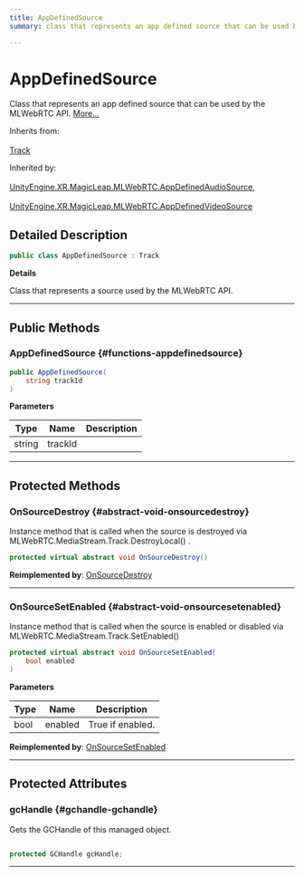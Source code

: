 ```yaml
---
title: AppDefinedSource
summary: class that represents an app defined source that can be used by the mlwebrtc api. 

---
```


# AppDefinedSource




Class that represents an app defined source that can be used by the MLWebRTC API.   [More...](#detailed-description)  


Inherits from: <br></br>[Track](/versioned_docs/version-02-Aug-2023/unity-api/api/UnityEngine.XR.MagicLeap/MLWebRTC/MediaStream/UnityEngine.XR.MagicLeap.MLWebRTC.MediaStream.Track.md)

Inherited by: <br></br>[UnityEngine.XR.MagicLeap.MLWebRTC.AppDefinedAudioSource](/versioned_docs/version-02-Aug-2023/unity-api/api/UnityEngine.XR.MagicLeap/MLWebRTC/AppDefinedAudioSource/UnityEngine.XR.MagicLeap.MLWebRTC.AppDefinedAudioSource.md), <br></br>[UnityEngine.XR.MagicLeap.MLWebRTC.AppDefinedVideoSource](/versioned_docs/version-02-Aug-2023/unity-api/api/UnityEngine.XR.MagicLeap/MLWebRTC/AppDefinedVideoSource/UnityEngine.XR.MagicLeap.MLWebRTC.AppDefinedVideoSource.md)



## Detailed Description

```csharp
public class AppDefinedSource : Track 
```


**Details**

Class that represents a source used by the MLWebRTC API. 





-----------



## Public Methods

###  AppDefinedSource {#functions-appdefinedsource}

```csharp
public AppDefinedSource(
    string trackId
)
```


**Parameters**

| Type | Name  | Description  | 
|--|--|--|
| string |trackId||






-----------

## Protected Methods

### OnSourceDestroy {#abstract-void-onsourcedestroy}

Instance method that is called when the source is destroyed via  MLWebRTC.MediaStream.Track.DestroyLocal() . 

```csharp
protected virtual abstract void OnSourceDestroy()
```




**Reimplemented by**: [OnSourceDestroy](/versioned_docs/version-02-Aug-2023/unity-api/api/UnityEngine.XR.MagicLeap/MLWebRTC/UnityEngine.XR.MagicLeap.MLWebRTC.MLCameraVideoSource.md#override-void-onsourcedestroy)



-----------

### OnSourceSetEnabled {#abstract-void-onsourcesetenabled}

Instance method that is called when the source is enabled or disabled via  MLWebRTC.MediaStream.Track.SetEnabled() 

```csharp
protected virtual abstract void OnSourceSetEnabled(
    bool enabled
)
```


**Parameters**

| Type | Name  | Description  | 
|--|--|--|
| bool |enabled|True if enabled.|




**Reimplemented by**: [OnSourceSetEnabled](/versioned_docs/version-02-Aug-2023/unity-api/api/UnityEngine.XR.MagicLeap/MLWebRTC/UnityEngine.XR.MagicLeap.MLWebRTC.MLCameraVideoSource.md#override-void-onsourcesetenabled)



-----------

## Protected Attributes

### gcHandle {#gchandle-gchandle}

Gets the GCHandle of this managed object. 

```csharp

protected GCHandle gcHandle;

```






-----------


